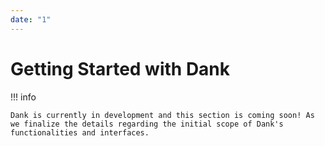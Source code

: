 ```yaml
---
date: "1"
---
```


# Getting Started with Dank

!!! info

    Dank is currently in development and this section is coming soon! As we finalize the details regarding the initial scope of Dank's functionalities and interfaces.